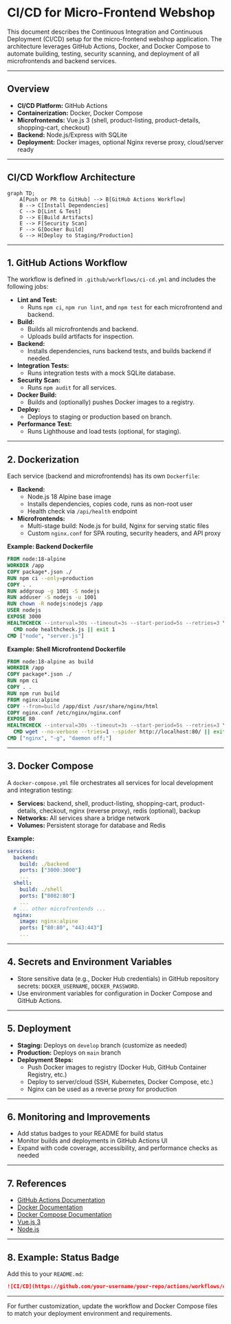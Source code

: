 # CI/CD for Micro-Frontend Webshop

This document describes the Continuous Integration and Continuous Deployment (CI/CD) setup for the micro-frontend webshop application. The architecture leverages GitHub Actions, Docker, and Docker Compose to automate building, testing, security scanning, and deployment of all microfrontends and backend services.

---

## Overview

- **CI/CD Platform:** GitHub Actions
- **Containerization:** Docker, Docker Compose
- **Microfrontends:** Vue.js 3 (shell, product-listing, product-details, shopping-cart, checkout)
- **Backend:** Node.js/Express with SQLite
- **Deployment:** Docker images, optional Nginx reverse proxy, cloud/server ready

---

## CI/CD Workflow Architecture

```mermaid
graph TD;
    A[Push or PR to GitHub] --> B[GitHub Actions Workflow]
    B --> C[Install Dependencies]
    C --> D[Lint & Test]
    D --> E[Build Artifacts]
    E --> F[Security Scan]
    F --> G[Docker Build]
    G --> H[Deploy to Staging/Production]
```

---

## 1. GitHub Actions Workflow

The workflow is defined in `.github/workflows/ci-cd.yml` and includes the following jobs:

- **Lint and Test:**
  - Runs `npm ci`, `npm run lint`, and `npm test` for each microfrontend and backend.
- **Build:**
  - Builds all microfrontends and backend.
  - Uploads build artifacts for inspection.
- **Backend:**
  - Installs dependencies, runs backend tests, and builds backend if needed.
- **Integration Tests:**
  - Runs integration tests with a mock SQLite database.
- **Security Scan:**
  - Runs `npm audit` for all services.
- **Docker Build:**
  - Builds and (optionally) pushes Docker images to a registry.
- **Deploy:**
  - Deploys to staging or production based on branch.
- **Performance Test:**
  - Runs Lighthouse and load tests (optional, for staging).

---

## 2. Dockerization

Each service (backend and microfrontends) has its own `Dockerfile`:

- **Backend:**
  - Node.js 18 Alpine base image
  - Installs dependencies, copies code, runs as non-root user
  - Health check via `/api/health` endpoint
- **Microfrontends:**
  - Multi-stage build: Node.js for build, Nginx for serving static files
  - Custom `nginx.conf` for SPA routing, security headers, and API proxy

**Example: Backend Dockerfile**
```dockerfile
FROM node:18-alpine
WORKDIR /app
COPY package*.json ./
RUN npm ci --only=production
COPY . .
RUN addgroup -g 1001 -S nodejs
RUN adduser -S nodejs -u 1001
RUN chown -R nodejs:nodejs /app
USER nodejs
EXPOSE 3000
HEALTHCHECK --interval=30s --timeout=3s --start-period=5s --retries=3 \
  CMD node healthcheck.js || exit 1
CMD ["node", "server.js"]
```

**Example: Shell Microfrontend Dockerfile**
```dockerfile
FROM node:18-alpine as build
WORKDIR /app
COPY package*.json ./
RUN npm ci
COPY . .
RUN npm run build
FROM nginx:alpine
COPY --from=build /app/dist /usr/share/nginx/html
COPY nginx.conf /etc/nginx/nginx.conf
EXPOSE 80
HEALTHCHECK --interval=30s --timeout=3s --start-period=5s --retries=3 \
  CMD wget --no-verbose --tries=1 --spider http://localhost:80/ || exit 1
CMD ["nginx", "-g", "daemon off;"]
```

---

## 3. Docker Compose

A `docker-compose.yml` file orchestrates all services for local development and integration testing:

- **Services:** backend, shell, product-listing, shopping-cart, product-details, checkout, nginx (reverse proxy), redis (optional), backup
- **Networks:** All services share a bridge network
- **Volumes:** Persistent storage for database and Redis

**Example:**
```yaml
services:
  backend:
    build: ./backend
    ports: ["3000:3000"]
    ...
  shell:
    build: ./shell
    ports: ["8082:80"]
    ...
  # ... other microfrontends ...
  nginx:
    image: nginx:alpine
    ports: ["80:80", "443:443"]
    ...
```

---

## 4. Secrets and Environment Variables

- Store sensitive data (e.g., Docker Hub credentials) in GitHub repository secrets: `DOCKER_USERNAME`, `DOCKER_PASSWORD`.
- Use environment variables for configuration in Docker Compose and GitHub Actions.

---

## 5. Deployment

- **Staging:** Deploys on `develop` branch (customize as needed)
- **Production:** Deploys on `main` branch
- **Deployment Steps:**
  - Push Docker images to registry (Docker Hub, GitHub Container Registry, etc.)
  - Deploy to server/cloud (SSH, Kubernetes, Docker Compose, etc.)
  - Nginx can be used as a reverse proxy for production

---

## 6. Monitoring and Improvements

- Add status badges to your README for build status
- Monitor builds and deployments in GitHub Actions UI
- Expand with code coverage, accessibility, and performance checks as needed

---

## 7. References

- [GitHub Actions Documentation](https://docs.github.com/en/actions)
- [Docker Documentation](https://docs.docker.com/)
- [Docker Compose Documentation](https://docs.docker.com/compose/)
- [Vue.js 3](https://vuejs.org/)
- [Node.js](https://nodejs.org/)

---

## 8. Example: Status Badge

Add this to your `README.md`:

```markdown
![CI/CD](https://github.com/your-username/your-repo/actions/workflows/ci-cd.yml/badge.svg)
```

---

For further customization, update the workflow and Docker Compose files to match your deployment environment and requirements. 